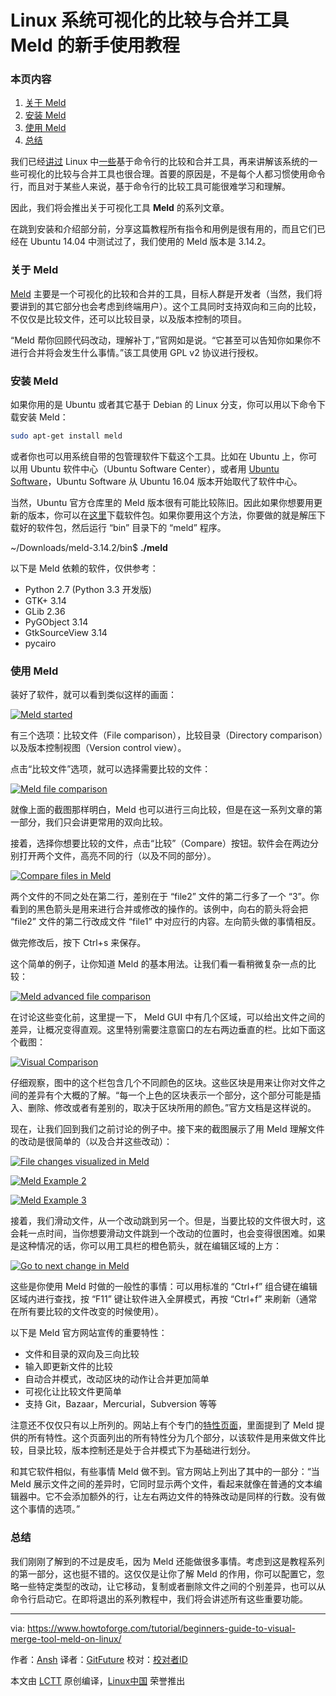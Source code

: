 Linux 系统可视化的比较与合并工具 Meld 的新手使用教程
============================================================

### 本页内容

1.  [关于 Meld][1]
2.  [安装 Meld][2]
3.  [使用 Meld][3]
4.  [总结][4]

我们已经[讲过][5] Linux  中[一些][6]基于命令行的比较和合并工具，再来讲解该系统的一些可视化的比较与合并工具也很合理。首要的原因是，不是每个人都习惯使用命令行，而且对于某些人来说，基于命令行的比较工具可能很难学习和理解。

因此，我们将会推出关于可视化工具 **Meld** 的系列文章。

在跳到安装和介绍部分前，分享这篇教程所有指令和用例是很有用的，而且它们已经在 Ubuntu 14.04 中测试过了，我们使用的 Meld 版本是 3.14.2。

### 关于 Meld

[Meld][7] 主要是一个可视化的比较和合并的工具，目标人群是开发者（当然，我们将要讲到的其它部分也会考虑到终端用户）。这个工具同时支持双向和三向的比较，不仅仅是比较文件，还可以比较目录，以及版本控制的项目。

“Meld 帮你回顾代码改动，理解补丁，”官网如是说。“它甚至可以告知你如果你不进行合并将会发生什么事情。”该工具使用 GPL v2 协议进行授权。

### 安装 Meld

如果你用的是 Ubuntu 或者其它基于 Debian 的 Linux 分支，你可以用以下命令下载安装 Meld：

```sh
sudo apt-get install meld
```

或者你也可以用系统自带的包管理软件下载这个工具。比如在 Ubuntu 上，你可以用 Ubuntu 软件中心（Ubuntu Software Center），或者用 [Ubuntu Software][8]，Ubuntu Software 从 Ubuntu 16.04 版本开始取代了软件中心。

当然，Ubuntu 官方仓库里的 Meld 版本很有可能比较陈旧。因此如果你想要用更新的版本，你可以在[这里][9]下载软件包。如果你要用这个方法，你要做的就是解压下载好的软件包，然后运行 “bin” 目录下的 “meld” 程序。

~/Downloads/meld-3.14.2/bin$ **./meld** 

以下是 Meld 依赖的软件，仅供参考：

*   Python 2.7 (Python 3.3 开发版)
*   GTK+ 3.14
*   GLib 2.36
*   PyGObject 3.14
*   GtkSourceView 3.14
*   pycairo

### 使用 Meld

装好了软件，就可以看到类似这样的画面：

[
 ![Meld started](https://www.howtoforge.com/images/how-to-use-visual-diff-and-merge-tools-in-linux-meld-and-kdiff/meld-launch-screen-1.png) 
][10]

有三个选项：比较文件（File comparison），比较目录（Directory comparison）以及版本控制视图（Version control view）。 

点击“比较文件”选项，就可以选择需要比较的文件：

[
 ![Meld file comparison](https://www.howtoforge.com/images/how-to-use-visual-diff-and-merge-tools-in-linux-meld-and-kdiff/meld-file-comparison-2.png) 
][11]

就像上面的截图那样明白，Meld 也可以进行三向比较，但是在这一系列文章的第一部分，我们只会讲更常用的双向比较。

接着，选择你想要比较的文件，点击“比较”（Compare）按钮。软件会在两边分别打开两个文件，高亮不同的行（以及不同的部分）。

[
 ![Compare files in Meld](https://www.howtoforge.com/images/how-to-use-visual-diff-and-merge-tools-in-linux-meld-and-kdiff/meld-diff-in-action-3.png) 
][12]

两个文件的不同之处在第二行，差别在于 “file2” 文件的第二行多了一个 “3”。你看到的黑色箭头是用来进行合并或修改的操作的。该例中，向右的箭头将会把 “file2” 文件的第二行改成文件 “file1” 中对应行的内容。左向箭头做的事情相反。

做完修改后，按下 Ctrl+s 来保存。

这个简单的例子，让你知道 Meld 的基本用法。让我们看一看稍微复杂一点的比较：

[
 ![Meld advanced file comparison](https://www.howtoforge.com/images/how-to-use-visual-diff-and-merge-tools-in-linux-meld-and-kdiff/meld-multiple-changes-4.png) 
][13]

在讨论这些变化前，这里提一下， Meld GUI 中有几个区域，可以给出文件之间的差异，让概况变得直观。这里特别需要注意窗口的左右两边垂直的栏。比如下面这个截图：

[
 ![Visual Comparison](https://www.howtoforge.com/images/how-to-use-visual-diff-and-merge-tools-in-linux-meld-and-kdiff/meld-multiple-colors-5.png) 
][14]

仔细观察，图中的这个栏包含几个不同颜色的区块。这些区块是用来让你对文件之间的差异有个大概的了解。“每一个上色的区块表示一个部分，这个部分可能是插入、删除、修改或者有差别的，取决于区块所用的颜色。”官方文档是这样说的。

现在，让我们回到我们之前讨论的例子中。接下来的截图展示了用 Meld 理解文件的改动是很简单的（以及合并这些改动）：

[
 ![File changes visualized in Meld](https://www.howtoforge.com/images/how-to-use-visual-diff-and-merge-tools-in-linux-meld-and-kdiff/meld-makes-it-easy-6.png) 
][15]

[
 ![Meld Example 2](https://www.howtoforge.com/images/how-to-use-visual-diff-and-merge-tools-in-linux-meld-and-kdiff/meld-makes-it-easy-7.png) 
][16]

[
 ![Meld Example 3](https://www.howtoforge.com/images/how-to-use-visual-diff-and-merge-tools-in-linux-meld-and-kdiff/meld-makes-it-easy-8.png) 
][17]

接着，我们滑动文件，从一个改动跳到另一个。但是，当要比较的文件很大时，这会耗一点时间，当你想要滑动文件跳到一个改动的位置时，也会变得很困难。如果是这种情况的话，你可以用工具栏的橙色箭头，就在编辑区域的上方：

[
 ![Go to next change in Meld](https://www.howtoforge.com/images/how-to-use-visual-diff-and-merge-tools-in-linux-meld-and-kdiff/meld-go-next-prev-9.png) 
][18]

这些是你使用 Meld 时做的一般性的事情：可以用标准的 “Ctrl+f” 组合键在编辑区域内进行查找，按 “F11” 键让软件进入全屏模式，再按 “Ctrl+f” 来刷新（通常在所有要比较的文件改变的时候使用）。

以下是 Meld 官方网站宣传的重要特性：

* 文件和目录的双向及三向比较
* 输入即更新文件的比较
* 自动合并模式，改动区块的动作让合并更加简单
* 可视化让比较文件更简单
* 支持 Git，Bazaar，Mercurial，Subversion 等等

注意还不仅仅只有以上所列的。网站上有个专门的[特性页面][19]，里面提到了 Meld 提供的所有特性。这个页面列出的所有特性分为几个部分，以该软件是用来做文件比较，目录比较，版本控制还是处于合并模式下为基础进行划分。

和其它软件相似，有些事情 Meld 做不到。官方网站上列出了其中的一部分：“当 Meld 展示文件之间的差异时，它同时显示两个文件，看起来就像在普通的文本编辑器中。它不会添加额外的行，让左右两边文件的特殊改动是同样的行数。没有做这个事情的选项。”

### 总结

我们刚刚了解到的不过是皮毛，因为 Meld 还能做很多事情。考虑到这是教程系列的第一部分，这也挺不错的。这仅仅是让你了解 Meld 的作用，你可以配置它，忽略一些特定类型的改动，让它移动，复制或者删除文件之间的个别差异，也可以从命令行启动它。在即将退出的系列教程中，我们将会讲述所有这些重要功能。

--------------------------------------------------------------------------------

via: https://www.howtoforge.com/tutorial/beginners-guide-to-visual-merge-tool-meld-on-linux/

作者：[Ansh][a]
译者：[GitFuture](https://github.com/GitFuture)
校对：[校对者ID](https://github.com/校对者ID)

本文由 [LCTT](https://github.com/LCTT/TranslateProject) 原创编译，[Linux中国](https://linux.cn/) 荣誉推出

[a]:https://www.howtoforge.com/tutorial/beginners-guide-to-visual-merge-tool-meld-on-linux/
[1]:https://www.howtoforge.com/tutorial/beginners-guide-to-visual-merge-tool-meld-on-linux/#about-meld
[2]:https://www.howtoforge.com/tutorial/beginners-guide-to-visual-merge-tool-meld-on-linux/#meld-installation
[3]:https://www.howtoforge.com/tutorial/beginners-guide-to-visual-merge-tool-meld-on-linux/#meld-usage
[4]:https://www.howtoforge.com/tutorial/beginners-guide-to-visual-merge-tool-meld-on-linux/#conclusion
[5]:https://www.howtoforge.com/tutorial/linux-diff-command-file-comparison/
[6]:https://www.howtoforge.com/tutorial/how-to-compare-three-files-in-linux-using-diff3-tool/
[7]:http://meldmerge.org/
[8]:https://www.howtoforge.com/tutorial/ubuntu-16-04-lts-overview/
[9]:https://git.gnome.org/browse/meld/refs/tags
[10]:https://www.howtoforge.com/images/how-to-use-visual-diff-and-merge-tools-in-linux-meld-and-kdiff/big/meld-launch-screen-1.png
[11]:https://www.howtoforge.com/images/how-to-use-visual-diff-and-merge-tools-in-linux-meld-and-kdiff/big/meld-file-comparison-2.png
[12]:https://www.howtoforge.com/images/how-to-use-visual-diff-and-merge-tools-in-linux-meld-and-kdiff/big/meld-diff-in-action-3.png
[13]:https://www.howtoforge.com/images/how-to-use-visual-diff-and-merge-tools-in-linux-meld-and-kdiff/big/meld-multiple-changes-4.png
[14]:https://www.howtoforge.com/images/how-to-use-visual-diff-and-merge-tools-in-linux-meld-and-kdiff/big/meld-multiple-colors-5.png
[15]:https://www.howtoforge.com/images/how-to-use-visual-diff-and-merge-tools-in-linux-meld-and-kdiff/big/meld-makes-it-easy-6.png
[16]:https://www.howtoforge.com/images/how-to-use-visual-diff-and-merge-tools-in-linux-meld-and-kdiff/big/meld-makes-it-easy-7.png
[17]:https://www.howtoforge.com/images/how-to-use-visual-diff-and-merge-tools-in-linux-meld-and-kdiff/big/meld-makes-it-easy-8.png
[18]:https://www.howtoforge.com/images/how-to-use-visual-diff-and-merge-tools-in-linux-meld-and-kdiff/big/meld-go-next-prev-9.png
[19]:http://meldmerge.org/features.html
